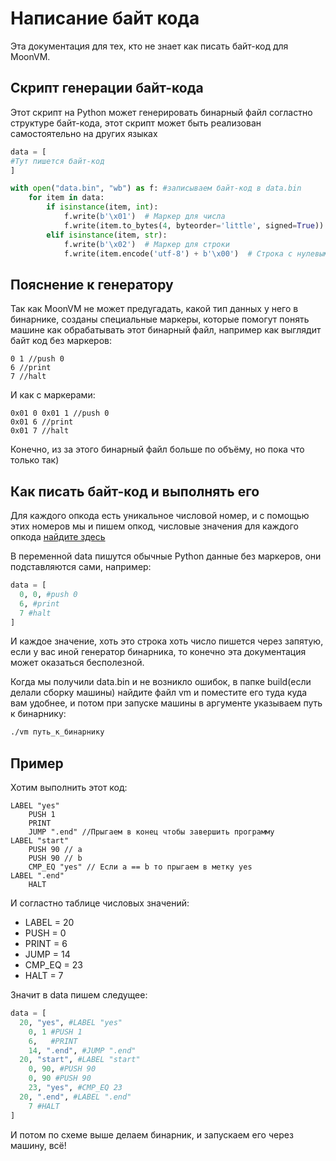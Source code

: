 # Написание байт кода

Эта документация для тех, кто не знает как писать байт-код для MoonVM.

## Скрипт генерации байт-кода

Этот скрипт на Python может генерировать бинарный файл согластно структуре байт-кода, этот скрипт может быть реализован самостоятельно на других языках

```python
data = [
#Тут пишется байт-код
]

with open("data.bin", "wb") as f: #записываем байт-код в data.bin
    for item in data:
        if isinstance(item, int):
            f.write(b'\x01')  # Маркер для числа
            f.write(item.to_bytes(4, byteorder='little', signed=True))
        elif isinstance(item, str):
            f.write(b'\x02')  # Маркер для строки
            f.write(item.encode('utf-8') + b'\x00')  # Строка с нулевым байтом
```

## Пояснение к генератору

Так как MoonVM не может предугадать, какой тип данных у него в бинарнике, созданы специальные маркеры, которые помогут понять машине как обрабатывать этот бинарный файл, например как выглядит байт код без маркеров:

```bytecode
0 1 //push 0
6 //print
7 //halt
```

И как с маркерами:

```bytecode
0x01 0 0x01 1 //push 0
0x01 6 //print
0x01 7 //halt
```

Конечно, из за этого бинарный файл больше по объёму, но пока что только так)

## Как писать байт-код и выполнять его

Для каждого опкода есть уникальное числовой номер, и с помощью этих номеров мы и пишем опкод, числовые значения для каждого опкода [найдите здесь](bytecode.md)

В переменной data пишутся обычные Python данные без маркеров, они подставляются сами, например:
```python
data = [
  0, 0, #push 0
  6, #print 
  7 #halt 
]
```
И каждое значение, хоть это строка хоть число пишется через запятую, если у вас иной генератор бинарника, то конечно эта документация может оказаться бесполезной.

Когда мы получили data.bin и не возникло ошибок, в папке build(если делали сборку машины) найдите файл vm и поместите его туда куда вам удобнее, и потом при запуске машины в аргументе указываем путь к бинарнику:

```bash 
./vm путь_к_бинарнику
```

## Пример

Хотим выполнить этот код:

```
LABEL "yes"
	PUSH 1
	PRINT
	JUMP ".end" //Прыгаем в конец чтобы завершить программу
LABEL "start"
	PUSH 90 // a
	PUSH 90 // b
	CMP_EQ "yes" // Если a == b то прыгаем в метку yes 
LABEL ".end"
	HALT
```

И согластно таблице числовых значений:

- LABEL = 20
- PUSH  = 0
- PRINT = 6
- JUMP  = 14
- CMP_EQ = 23
- HALT = 7

Значит в data пишем следущее:

```python
data = [
  20, "yes", #LABEL "yes"
    0, 1 #PUSH 1
    6,   #PRINT 
    14, ".end", #JUMP ".end"
  20, "start", #LABEL "start"
    0, 90, #PUSH 90
    0, 90 #PUSH 90
    23, "yes", #CMP_EQ 23
  20, ".end", #LABEL ".end"
    7 #HALT
]
```

И потом по схеме выше делаем бинарник, и запускаем его через машину, всё!


